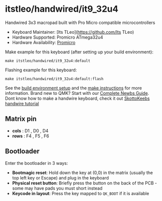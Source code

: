 # itstleo/handwired/it9_32u4

Handwired 3x3 macropad built with Pro Micro compatible microcontrollers

* Keyboard Maintainer: [Its TLeo](https://github.com/Its TLeo)
* Hardware Supported: Promicro ATmega32u4
* Hardware Availability: [Promicro](https://aliexpress.com/item/32888212119.html)

Make example for this keyboard (after setting up your build environment):

    make itstleo/handwired/it9_32u4:default

Flashing example for this keyboard:

    make itstleo/handwired/it9_32u4:default:flash

See the [build environment setup](https://docs.qmk.fm/#/getting_started_build_tools) and the [make instructions](https://docs.qmk.fm/#/getting_started_make_guide) for more information. Brand new to QMK? Start with our [Complete Newbs Guide](https://docs.qmk.fm/#/newbs).  Dont know how to make a handwire keyboard, check it out [SkottoKeebs handwire tutorial](https://www.youtube.com/watch?v=hjml-K-pV4E&pp=ygUTaGFuZHdpcmUgYSBtYWNyb3BhZA%3D%3D)

## Matrix pin

*    **cols** :     D1  ,  D0   ,  D4
*    **rows** :     F4  ,  F5   ,  F6

## Bootloader

Enter the bootloader in 3 ways:

* **Bootmagic reset**: Hold down the key at (0,0) in the matrix (usually the top left key or Escape) and plug in the keyboard
* **Physical reset button**: Briefly press the button on the back of the PCB - some may have pads you must short instead
* **Keycode in layout**: Press the key mapped to `QK_BOOT` if it is available
